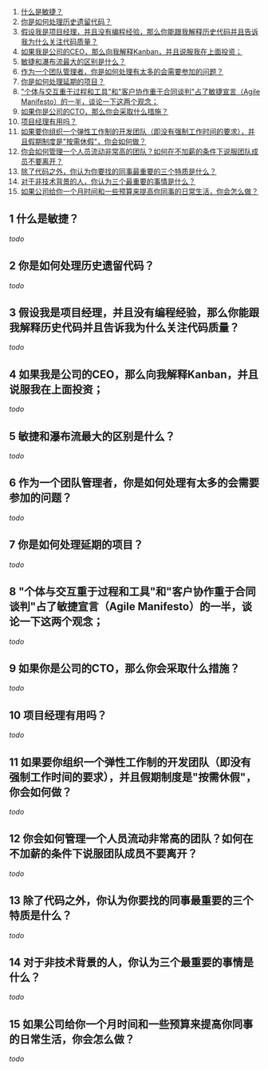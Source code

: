 1. [什么是敏捷？](#1-shen-me-shi-min-jie)
2. [你是如何处理历史遗留代码？](#2-ni-shi-ru-he-chu-li-li-shi-yi-liu-dai-ma)
3. [假设我是项目经理，并且没有编程经验，那么你能跟我解释历史代码并且告诉我为什么关注代码质量？](#3-jia-she-wo-shi-xiang-mu-jing-li-bing-qie-mei-you-bian-cheng-jing-yan-na-me-ni-neng-gen-wo-jie-shi-li-shi-dai-ma-bing-qie-gao-su-wo-wei-shen-me-guan-zhu-dai-ma-zhi-liang)
4. [如果我是公司的CEO，那么向我解释Kanban，并且说服我在上面投资；](#4-ru-guo-wo-shi-gong-si-de-ceo-na-me-xiang-wo-jie-shi-kanban-bing-qie-shuo-fu-wo-zai-shang-mian-tou-zi)
5. [敏捷和瀑布流最大的区别是什么？](#5-min-jie-he-pu-bu-liu-zui-da-de-qu-bie-shi-shen-me)
6. [作为一个团队管理者，你是如何处理有太多的会需要参加的问题？](#6-zuo-wei-yi-ge-tuan-dui-guan-li-zhe-ni-shi-ru-he-chu-li-you-tai-duo-de-hui-xu-yao-can-jia-de-wen-ti)
7. [你是如何处理延期的项目？](#7-ni-shi-ru-he-chu-li-yan-qi-de-xiang-mu)
8. ["个体与交互重于过程和工具"和"客户协作重于合同谈判"占了敏捷宣言（Agile Manifesto）的一半，谈论一下这两个观念；](#8-ge-ti-yu-jiao-hu-zhong-yu-guo-cheng-he-gong-ju-he-ke-hu-xie-zuo-zhong-yu-he-tong-tan-pan-zhan-le-min-jie-xuan-yan-agile-manifesto-de-yi-ban-tan-lun-yi-xia-zhe-liang-ge-guan-nian)
9. [如果你是公司的CTO，那么你会采取什么措施？](#9-ru-guo-ni-shi-gong-si-de-cto-na-me-ni-hui-cai-qu-shen-me-cuo-shi)
10. [项目经理有用吗？](#10-xiang-mu-jing-li-you-yong-ma)
11. [如果要你组织一个弹性工作制的开发团队（即没有强制工作时间的要求），并且假期制度是"按需休假"，你会如何做？](#11-ru-guo-yao-ni-zu-zhi-yi-ge-tan-xing-gong-zuo-zhi-de-kai-fa-tuan-dui-ji-mei-you-qiang-zhi-gong-zuo-shi-jian-de-yao-qiu-bing-qie-jia-qi-zhi-du-shi-an-xu-xiu-jia-ni-hui-ru-he-zuo)
12. [你会如何管理一个人员流动非常高的团队？如何在不加薪的条件下说服团队成员不要离开？](#12-ni-hui-ru-he-guan-li-yi-ge-ren-yuan-liu-dong-fei-chang-gao-de-tuan-dui-ru-he-zai-bu-jia-xin-de-tiao-jian-xia-shuo-fu-tuan-dui-cheng-yuan-bu-yao-li-kai)
13. [除了代码之外，你认为你要找的同事最重要的三个特质是什么？](#13-chu-le-dai-ma-zhi-wai-ni-ren-wei-ni-yao-zhao-de-tong-shi-zui-zhong-yao-de-san-ge-te-zhi-shi-shen-me)
14. [对于非技术背景的人，你认为三个最重要的事情是什么？](#14-dui-yu-fei-ji-shu-bei-jing-de-ren-ni-ren-wei-san-ge-zui-zhong-yao-de-shi-qing-shi-shen-me)
15. [如果公司给你一个月时间和一些预算来提高你同事的日常生活，你会怎么做？](#15-ru-guo-gong-si-gei-ni-yi-ge-yue-shi-jian-he-yi-xie-yu-suan-lai-ti-gao-ni-tong-shi-de-ri-chang-sheng-huo-ni-hui-zen-me-zuo)
## 1 什么是敏捷？
*todo*
## 2 你是如何处理历史遗留代码？
*todo*
## 3 假设我是项目经理，并且没有编程经验，那么你能跟我解释历史代码并且告诉我为什么关注代码质量？
*todo*
## 4 如果我是公司的CEO，那么向我解释Kanban，并且说服我在上面投资；
*todo*
## 5 敏捷和瀑布流最大的区别是什么？
*todo*
## 6 作为一个团队管理者，你是如何处理有太多的会需要参加的问题？
*todo*
## 7 你是如何处理延期的项目？
*todo*
## 8 "个体与交互重于过程和工具"和"客户协作重于合同谈判"占了敏捷宣言（Agile Manifesto）的一半，谈论一下这两个观念；
*todo*
## 9 如果你是公司的CTO，那么你会采取什么措施？
*todo*
## 10 项目经理有用吗？
*todo*
## 11 如果要你组织一个弹性工作制的开发团队（即没有强制工作时间的要求），并且假期制度是"按需休假"，你会如何做？
*todo*
## 12 你会如何管理一个人员流动非常高的团队？如何在不加薪的条件下说服团队成员不要离开？
*todo*
## 13 除了代码之外，你认为你要找的同事最重要的三个特质是什么？
*todo*
## 14 对于非技术背景的人，你认为三个最重要的事情是什么？
*todo*
## 15 如果公司给你一个月时间和一些预算来提高你同事的日常生活，你会怎么做？
*todo*
